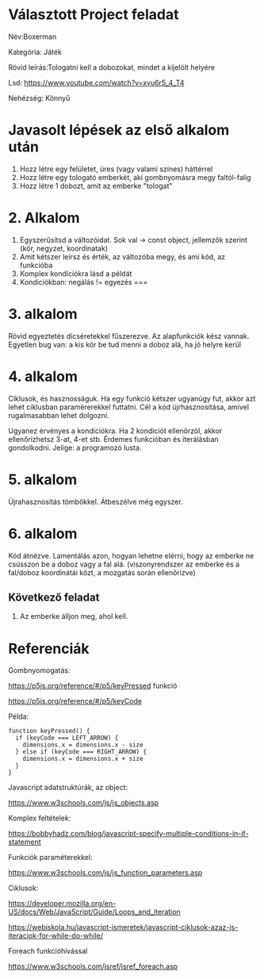 # Választott Project feladat

Név:Boxerman

Kategória: Játék

Rövid leírás:Tologatni kell a dobozokat, mindet a kijelölt helyére

Lsd: https://www.youtube.com/watch?v=xvu6r5_4_T4

Nehézség: Könnyű

# Javasolt lépések az első alkalom után

1. Hozz létre egy felületet, üres (vagy valami színes) háttérrel
2. Hozz létre egy tologató emberkét, aki gombnyomásra megy faltól-falig
3. Hozz létre 1 dobozt, amit az emberke "tologat"

# 2. Alkalom

1. Egyszerűsítsd a változóidat. Sok val -> const object, jellemzők szerint (kör, negyzet, koordinatak)
2. Amit kétszer leírsz és érték, az változóba megy, és ami kód, az funkcióba
3. Komplex kondíciókra lásd a példát
4. Kondíciókban: negálás != egyezés ===

# 3. alkalom

Rövid egyeztetés dícséretekkel fűszerezve. Az alapfunkciók kész vannak. 
Egyetlen bug van: a kis kör be tud menni a doboz alá, ha jó helyre kerül

# 4. alkalom

Ciklusok, és hasznosságuk. Ha egy funkció kétszer ugyanúgy fut, akkor azt lehet ciklusban paramérerekkel futtatni. 
Cél a kód újrhasznosítása, amivel rugalmasabban lehet dolgozni.

Ugyanez érvényes a kondiciókra. Ha 2 kondiciót ellenőrzöl, akkor ellenőrizhetsz 3-at, 4-et stb. Érdemes funkcióban és iterálásban gondolkodni.
Jelige: a programozó lusta.

# 5. alkalom

Újrahasznosítás tömbökkel. Átbeszélve még egyszer.


# 6. alkalom

Kód átnézve. Lamentálás azon, hogyan lehetne elérni, hogy az emberke ne csússzon be a doboz vagy a fal alá.
(viszonyrendszer az emberke és a fal/doboz koordinátái közt, a mozgatás során ellenőrizve)

## Következő feladat

1. Az emberke álljon meg, ahol kell.

# Referenciák

Gombnyomogatás:

https://p5js.org/reference/#/p5/keyPressed funkció

https://p5js.org/reference/#/p5/keyCode

Példa:

```
function keyPressed() {
  if (keyCode === LEFT_ARROW) {
    dimensions.x = dimensions.x - size
  } else if (keyCode === RIGHT_ARROW) {
    dimensions.x = dimensions.x + size
  }
}
```

Javascript adatstruktúrák, az object:

https://www.w3schools.com/js/js_objects.asp

Komplex feltételek:

https://bobbyhadz.com/blog/javascript-specify-multiple-conditions-in-if-statement

Funkciók paraméterekkel:

https://www.w3schools.com/js/js_function_parameters.asp

Ciklusok:

https://developer.mozilla.org/en-US/docs/Web/JavaScript/Guide/Loops_and_iteration

https://webiskola.hu/javascript-ismeretek/javascript-ciklusok-azaz-js-iteraciok-for-while-do-while/

Foreach funkcióhívással

https://www.w3schools.com/jsref/jsref_foreach.asp
